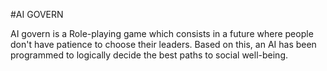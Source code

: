 #AI GOVERN

AI govern is a Role-playing game which consists in a future where people don't have patience to choose their leaders. Based on this, an AI has been programmed to logically decide the best paths to social well-being.